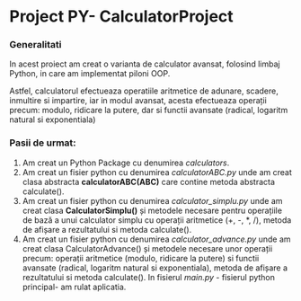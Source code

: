 #  Project PY- CalculatorProject
### Generalitati 
In acest proiect am creat o varianta de calculator avansat, folosind limbaj Python, in care am implementat piloni OOP.

Astfel, calculatorul efectueaza operatiile aritmetice de adunare, scadere, inmultire si impartire,  iar in modul avansat, acesta efectueaza operații precum: modulo, ridicare la putere, dar  si functii avansate (radical, logaritm natural
si exponentiala)

### Pasii de urmat:
1. Am creat un Python Package cu denumirea _calculators_.
2. Am creat un fisier python cu denumirea _calculatorABC.py_ unde am creat clasa abstracta **calculatorABC(ABC)** care contine metoda abstracta calculate().
3. Am creat un fisier python cu denumirea _calculator_simplu.py_ unde am creat clasa **CalculatorSimplu()** și metodele necesare pentru operațiile de bază a unui
calculator simplu cu operații aritmetice (+, -, *, /), metoda de afișare a rezultatului si metoda calculate().
4. Am creat un fisier python cu denumirea _calculator_advance.py_ unde am creat clasa CalculatorAdvance() și metodele necesare unor operații precum: operații
aritmetice (modulo, ridicare la putere) si functii avansate (radical, logaritm natural si exponentiala), metoda de afișare a rezultatului si metoda calculate().
In fisierul _main.py_ - fisierul python principal- am rulat aplicatia.
